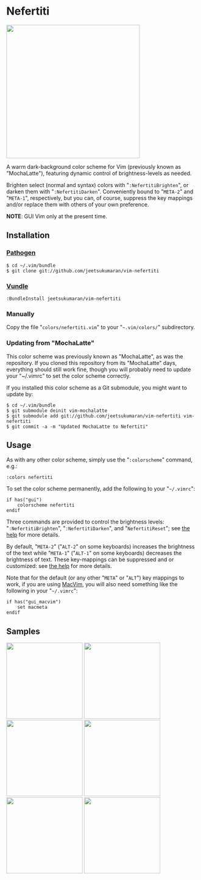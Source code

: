 # Nefertiti


<a href="http://jeetblogs.org/media/images/vim-nefertiti_1.png" target="_blank"><img src="http://jeetblogs.org/media/images/vim-nefertiti_1.png" width=350 /></a>

A warm dark-background color scheme for Vim (previously known as "MochaLatte"),
featuring dynamic control of brightness-levels as needed.

Brighten select (normal and syntax) colors with "`:NefertitiBrighten`", or
darken them with "`:NefertitiDarken`". Conveniently bound to "`META-2`" and
"`META-1`", respectively, but you can, of course, suppress the key mappings
and/or replace them with others of your own preference.

**NOTE**: GUI Vim only at the present time.

## Installation

### [Pathogen](https://github.com/tpope/vim-pathogen)

    $ cd ~/.vim/bundle
    $ git clone git://github.com/jeetsukumaran/vim-nefertiti

### [Vundle](https://github.com/gmarik/vundle.git)

    :BundleInstall jeetsukumaran/vim-nefertiti

### Manually

Copy the file "`colors/nefertiti.vim`" to your "`~.vim/colors/`"
subdirectory.

### Updating from "MochaLatte"

This color scheme was previously known as "MochaLatte", as was the repository. If you cloned this repository from its "MochaLatte" days, everything should still work fine, though you will probably need to update your "~/.vimrc" to set the color scheme correctly.

If you installed this color scheme as a Git submodule, you might want to update by:

    $ cd ~/.vim/bundle
    $ git submodule deinit vim-mochalatte
    $ git submodule add git://github.com/jeetsukumaran/vim-nefertiti vim-nefertiti
    $ git commit -a -m "Updated MochaLatte to Nefertiti"

## Usage

As with any other color scheme, simply use the "`:colorscheme`" command, e.g.:

    :colors nefertiti

To set the color scheme permanently, add the following to your "`~/.vimrc`":

    if has("gui")
        colorscheme nefertiti
    endif

Three commands are provided to control the brightness levels: "`:NefertitiBrighten`", "`:NefertitiDarken`", and "`NefertitiReset`"; see [the help](https://github.com/jeetsukumaran/vim-nefertiti/blob/master/doc/nefertiti.txt) for more details.

By default, "`META-2`" ("`ALT-2`" on some keyboards) increases the brightness of the text while "`META-1`" ("`ALT-1`" on some keyboards) decreases the brightness of text. These key-mappings can be suppressed and or customized: see [the help](https://github.com/jeetsukumaran/vim-nefertiti/blob/master/doc/nefertiti.txt) for more details.

Note that for the default (or any other "`META`" or "`ALT`") key mappings to
work, if you are using [MacVim](https://code.google.com/p/macvim/), you will
also need something like the following in your "`~/.vimrc`":

    if has("gui_macvim")
        set macmeta
    endif

## Samples

<a href="http://jeetblogs.org/media/images/vim-nefertiti_1.png" target="_blank"><img src="http://jeetblogs.org/media/images/vim-nefertiti_1.png" width=200 /></a>
<a href="http://jeetblogs.org/media/images/vim-nefertiti_2.png" target="_blank"><img src="http://jeetblogs.org/media/images/vim-nefertiti_2.png" width=200 /></a>
<a href="http://jeetblogs.org/media/images/vim-nefertiti_3.png" target="_blank"><img src="http://jeetblogs.org/media/images/vim-nefertiti_3.png" width=200 /></a>
<a href="http://jeetblogs.org/media/images/vim-nefertiti_4.png" target="_blank"><img src="http://jeetblogs.org/media/images/vim-nefertiti_4.png" width=200 /></a>
<a href="http://jeetblogs.org/media/images/vim-nefertiti_5.png" target="_blank"><img src="http://jeetblogs.org/media/images/vim-nefertiti_5.png" width=200 /></a>
<a href="http://jeetblogs.org/media/images/vim-nefertiti_6.png" target="_blank"><img src="http://jeetblogs.org/media/images/vim-nefertiti_6.png" width=200 /></a>
